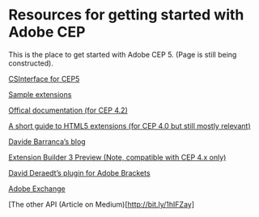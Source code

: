 Resources for getting started with Adobe CEP
==============

This is the place to get started with Adobe CEP 5. (Page is still being constructed).

[CSInterface for CEP5](https://github.com/Adobe-CEP/JavaScript-API/blob/master/CSInterface.js)

[Sample extensions](https://github.com/Adobe-CEP/Samples)

[Offical documentation (for CEP 4.2)](http://adobe.ly/1cWBggl)

[A short guide to HTML5 extensions (for CEP 4.0 but still mostly relevant)](http://adobe.ly/Nk1EK7)

[Davide Barranca’s blog](http://bit.ly/Nk1Mta)

[Extension Builder 3 Preview (Note, compatible with CEP 4.x only)](http://adobe.ly/1pho2QU)

[David Deraedt’s plugin for Adobe Brackets](http://bit.ly/QKWWYL)

[Adobe Exchange](http://bit.ly/1mHVksI)

[The other API (Article on Medium)[http://bit.ly/1hIFZay]
